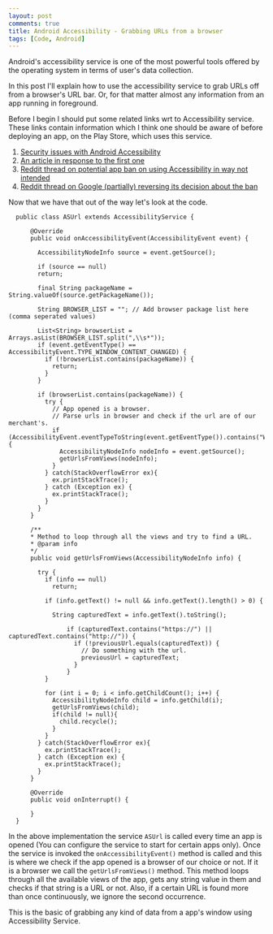 ```yaml
---
layout: post
comments: true
title: Android Accessibility - Grabbing URLs from a browser
tags: [Code, Android]
---
```

    
Android's accessibility service is one of the most powerful tools offered by the operating system in terms of user's data collection.

In this post I'll explain how to use the accessibility service to grab URLs off from a browser's URL bar. Or, for that matter almost any information from an app running in foreground.

Before I begin I should put some related links wrt to Accessibility service. These links contain information which I think one should be aware of before deploying an app, on the Play Store, which uses this service. 

1. [Security issues with Android Accessibility](https://android.jlelse.eu/android-accessibility-75fdc5810025)
2. [An article in response to the first one](https://www.androidpolice.com/2017/11/12/google-will-remove-play-store-apps-use-accessibility-services-anything-except-helping-disabled-users/)
3. [Reddit thread on potential app ban on using Accessibility in way not intended](https://www.reddit.com/r/Android/comments/7c4go5/is_google_play_really_going_to_suspend_all_apps/?st=jhrex6in&sh=e1a1f7fd)
4. [Reddit thread on Google (partially) reversing its decision about the ban](https://www.reddit.com/r/Android/comments/7i4mlm/google_pausing_the_30_day_notice_on_wrong/?st=jkfd2mas&sh=816a4410)

Now that we have that out of the way let's look at the code. 

      public class ASUrl extends AccessibilityService {

          @Override
          public void onAccessibilityEvent(AccessibilityEvent event) {

            AccessibilityNodeInfo source = event.getSource();

            if (source == null)
            return;

            final String packageName = String.valueOf(source.getPackageName());

            String BROWSER_LIST = ""; // Add browser package list here (comma seperated values)

            List<String> browserList = Arrays.asList(BROWSER_LIST.split(",\\s*"));
            if (event.getEventType() == AccessibilityEvent.TYPE_WINDOW_CONTENT_CHANGED) {
              if (!browserList.contains(packageName)) {
                return;
              }
            }

            if (browserList.contains(packageName)) {
              try {
                // App opened is a browser.
                // Parse urls in browser and check if the url are of our merchant's.
                if (AccessibilityEvent.eventTypeToString(event.getEventType()).contains("WINDOW")) {
                  AccessibilityNodeInfo nodeInfo = event.getSource();
                  getUrlsFromViews(nodeInfo);
                }
              } catch(StackOverflowError ex){
                ex.printStackTrace();
              } catch (Exception ex) {
                ex.printStackTrace();
              }
            } 
          }

          /**
          * Method to loop through all the views and try to find a URL.
          * @param info
          */
          public void getUrlsFromViews(AccessibilityNodeInfo info) {  

            try {
              if (info == null) 
                return;

              if (info.getText() != null && info.getText().length() > 0) {

                String capturedText = info.getText().toString();

                    if (capturedText.contains("https://") || capturedText.contains("http://")) {
                      if (!previousUrl.equals(capturedText)) {
                        // Do something with the url.
                        previousUrl = capturedText;
                      }
                    }
              }

              for (int i = 0; i < info.getChildCount(); i++) {
                AccessibilityNodeInfo child = info.getChild(i);
                getUrlsFromViews(child);
                if(child != null){
                  child.recycle();
                }
              }
            } catch(StackOverflowError ex){
              ex.printStackTrace();
            } catch (Exception ex) {
              ex.printStackTrace();
            }
          }

          @Override
          public void onInterrupt() {

          }
      }


In the above implementation the service `ASUrl` is called every time an app is opened (You can configure the service to start for certain apps only). Once the service is invoked the `onAccessibilityEvent()` method is called and this is where we check if the app opened is a browser of our choice or not. If it is a browser we call the `getUrlsFromViews()` method. This method loops through all the available views of the app, gets any string value in them and checks if that string is a URL or not. Also, if a certain URL is found more than once continuously, we ignore the second occurrence.


This is the basic of grabbing any kind of data from a app's window using Accessibility Service.


